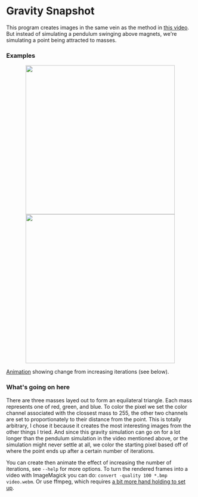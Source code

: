 # Gravity Snapshot


This program creates images in the same vein as the method in [this video](https://www.youtube.com/watch?v=C5Jkgvw-Z6E). But instead of simulating a pendulum swinging above magnets, we're simulating a point being attracted to masses.

### Examples

<p align="center">
<a href="https://i.imgur.com/usVLatU.png"><img src="https://i.imgur.com/usVLatU.png" width="400"></a>
<a href="https://i.imgur.com/3Y4jMak.png"><img src="https://i.imgur.com/3Y4jMak.png" width="400"></a>
</p>

[Animation](https://i.imgur.com/OI66GTY.mp4) showing change from increasing iterations (see below).

### What's going on here

There are three masses layed out to form an equilateral triangle. Each mass represents one of red, green, and blue. To color the pixel we set the color channel associated with the clossest mass to 255, the other two channels are set to proportionately to their distance from the point. This is totally arbitrary, I chose it because it creates the most interesting images from the other things I tried. And since this gravity simulation can go on for a lot longer than the pendulum simulation in the video mentioned above, or the simulation might never settle at all, we color the starting pixel based off of where the point ends up after a certain number of iterations.

You can create then animate the effect of increasing the number of iterations, see `--help` for more options.
To turn the rendered frames into a video with ImageMagick you can do: `convert -quality 100 *.bmp video.webm`. Or use ffmpeg, which requires [a bit more hand holding to set up](https://hamelot.io/visualization/using-ffmpeg-to-convert-a-set-of-images-into-a-video/).